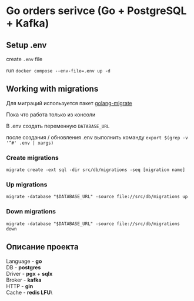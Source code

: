 # Go orders serivce (Go + PostgreSQL + Kafka)

## Setup .env

create `.env` file

run `docker compose --env-file=.env up -d`

## Working with migrations

Для миграций используется пакет [golang-migrate](https://github.com/golang-migrate/migrate)

Пока что работа только из консоли

В .env создать переменную `DATABASE_URL`

после создания / обновления .env выполнить команду `export $(grep -v '^#' .env | xargs)`

### Create migrations

`migrate create -ext sql -dir src/db/migrations -seq [migration name]`

### Up migrations

`migrate -database "$DATABASE_URL" -source file://src/db/migrations up`

### Down migrations

`migrate -database "$DATABASE_URL" -source file://src/db/migrations down`

## Описание проекта

Language - **go**\
DB - **postgres**\
Driver - **pgx** + **sqlx**\
Broker - **kafka**\
HTTP - **gin**\
Cache - **redis LFU**\
